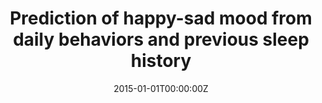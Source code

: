 ---
title: "Prediction of happy-sad mood from daily behaviors and previous sleep history"
authors:
- A. Sano
- A.Z. Yu
- A.W. McHill
- A.J. Phillips
- S. Taylor
- admin
- C. A. Czeisler
- E. B. Klerman
- R. Picard
date: "2015-01-01T00:00:00Z"
doi: ""

author_notes:
- ""
- ""
- ""
- ""
- ""
- ""
- ""
- ""
- ""

# Schedule page publish date (NOT publication's date).
publishDate: "2015-01-01T00:00:00Z"

# Publication type.
# Legend: 0 = Uncategorized; 1 = Conference paper; 2 = Journal article;
# 3 = Preprint / Working Paper; 4 = Report; 5 = Book; 6 = Book section;
# 7 = Thesis; 8 = Patent
publication_types: ["1"]

# Publication name and optional abbreviated publication name.
publication: In *International Conference of the IEEE Engineering in Medicine and Biology Society (EMBC)* 
publication_short: In *International Conference of the IEEE Engineering in Medicine and Biology Society (EMBC)* 

abstract: 
# Summary. An optional shortened abstract.
summary: ''

tags:
- Affective Computing
- Healthcare
- Physiology
- Sensors
featured: false

links:
url_pdf: https://www.ncbi.nlm.nih.gov/pmc/articles/PMC4768795/
url_code: ''
url_dataset: ''
url_poster: ''
url_project: ''
url_slides: ''
url_source: ''
url_video: ''

# Featured image
# To use, add an image named `featured.jpg/png` to your page's folder. 
image:
  caption: ''
  focal_point: Center
  preview_only: false

# Associated Projects (optional).
#   Associate this publication with one or more of your projects.
#   Simply enter your project's folder or file name without extension.
#   E.g. `internal-project` references `content/project/internal-project/index.md`.
#   Otherwise, set `projects: []`.
projects: []

# Slides (optional).
#   Associate this publication with Markdown slides.
#   Simply enter your slide deck's filename without extension.
#   E.g. `slides: "example"` references `content/slides/example/index.md`.
#   Otherwise, set `slides: ""`.
slides: ""
---